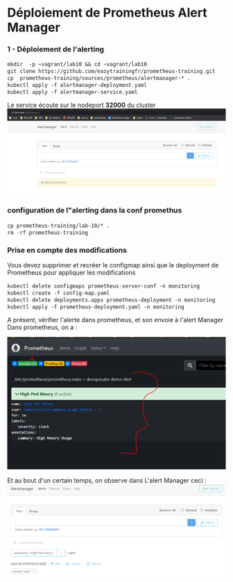 # Déploiement de Prometheus Alert Manager

### 1 - Déploiement de l'alerting

```
mkdir  -p ~vagrant/lab10 && cd ~vagrant/lab10
git clone https://github.com/eazytrainingfr/prometheus-training.git
cp  prometheus-training/sources/prometheus/alertmanager-* .
kubectl apply -f alertmanager-deployment.yaml
kubectl apply -f alertmanager-service.yaml
```
Le service écoute sur le nodeport **32000** du cluster
![Alert Manager](images/alert%20manager%20overview.PNG)

### configuration de l"alerting dans la conf promethus
```
cp prometheus-training/lab-10/* .
rm -rf prometheus-training
```
### Prise en compte des modifications
Vous devez supprimer et recréer le configmap ainsi que le deployment de Prometheus pour appliquer les modifications
```
kubectl delete configmaps prometheus-server-conf -n monitoring
kubectl create -f config-map.yaml
kubectl delete deployments.apps prometheus-deployment -n monitoring
kubectl apply -f prometheus-deployment.yaml -n monitoring
```

A présent, vérifier l'alerte dans prometheus, et son envoie à l'alert Manager
Dans prometheus, on a : 

![Alert Prometheus](images/prometheus%20alert%20.PNG)

Et au bout d'un certain temps, on observe dans L'alert Manager ceci : 
![Alerte](images/alerte.PNG)

